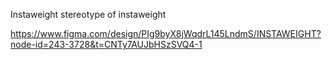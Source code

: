 Instaweight stereotype of instaweight

https://www.figma.com/design/PIg9byX8jWqdrL145LndmS/INSTAWEIGHT?node-id=243-3728&t=CNTy7AUJbHSzSVQ4-1
